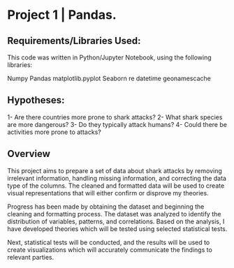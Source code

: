 # Project 1 | Pandas.
## Requirements/Libraries Used:
This code was written in Python/Jupyter Notebook, using the following libraries:

Numpy
Pandas
matplotlib.pyplot
Seaborn
re
datetime
geonamescache

## Hypotheses: 
1- Are there countries more prone to shark attacks?
2- What shark species are more dangerous?
3- Do they typically attack humans?
4- Could there be activities more prone to attacks?

## Overview

This project aims to prepare a set of data about shark attacks by removing irrelevant information, handling missing information, and correcting the data type of the columns. The cleaned and formatted data will be used to create visual representations that will either confirm or disprove my theories.

Progress has been made by obtaining the dataset and beginning the cleaning and formatting process. The dataset was analyzed to identify the distribution of variables, patterns, and correlations. Based on the analysis, I have developed theories which will be tested using selected statistical tests.

Next, statistical tests will be conducted, and the results will be used to create visualizations which will accurately communicate the findings to relevant parties. 
